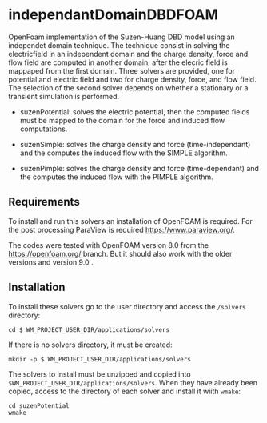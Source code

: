 # independantDomainDBDFOAM
OpenFoam implementation of the Suzen-Huang DBD model using an independet domain technique. The technique consist in solving the electricfield in an independent domain and the charge density, force and flow field are computed in another domain, after the elecric field is mappaped from the first domain. Three solvers are provided, one for potential and electric field and two for charge density, force, and flow field. The selection of the second solver depends on whether a stationary or a transient simulation is performed.

* suzenPotential: solves the electric potential, then the computed fields must be mapped to  the domain for the force and induced flow computations.

* suzenSimple: solves the charge density and force (time-independant) and the computes the induced flow with the SIMPLE algorithm. 

* suzenPimple: solves the charge density and force (time-dependant) and the computes the induced flow with the PIMPLE algorithm. 

## Requirements

To install and run this solvers an installation of OpenFOAM is required. For the post processing ParaView is required https://www.paraview.org/. 

The codes were tested with OpenFOAM version 8.0 from the https://openfoam.org/ branch. But it should also work with the older versions and version 9.0 . 

## Installation

To install these solvers go to the user directory and access the ```/solvers``` directory:

```
cd $ WM_PROJECT_USER_DIR/applications/solvers
```

If there is no solvers directory, it must be created:

```
mkdir -p $ WM_PROJECT_USER_DIR/applications/solvers
```

The solvers to install must be unzipped and copied into ```$WM_PROJECT_USER_DIR/applications/solvers```. When they have already been copied, access to the directory of each solver and install it wiith ```wmake```:

```
cd suzenPotential
wmake 
```
